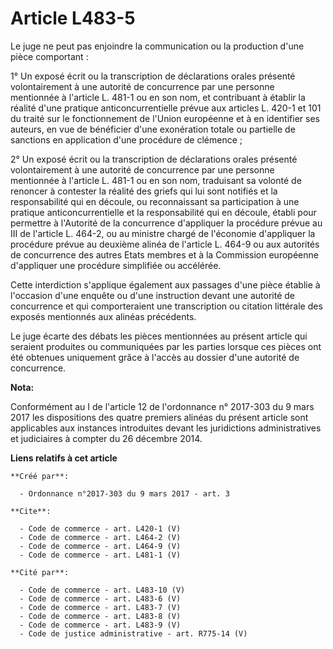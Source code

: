 # Article L483-5

Le juge ne peut pas enjoindre la communication ou la production d'une pièce comportant : 

1° Un exposé écrit ou la transcription de déclarations orales présenté volontairement à une autorité de concurrence par une
personne mentionnée à l'article L. 481-1 ou en son nom, et contribuant à établir la réalité d'une pratique
anticoncurrentielle prévue aux articles L. 420-1 et 101 du traité sur le fonctionnement de l'Union européenne et à en
identifier ses auteurs, en vue de bénéficier d'une exonération totale ou partielle de sanctions en application d'une
procédure de clémence ; 

2° Un exposé écrit ou la transcription de déclarations orales présenté volontairement à une autorité de concurrence par une
personne mentionnée à l'article L. 481-1 ou en son nom, traduisant sa volonté de renoncer à contester la réalité des griefs
qui lui sont notifiés et la responsabilité qui en découle, ou reconnaissant sa participation à une pratique
anticoncurrentielle et la responsabilité qui en découle, établi pour permettre à l'Autorité de la concurrence d'appliquer la
procédure prévue au III de l'article L. 464-2, ou au ministre chargé de l'économie d'appliquer la procédure prévue au
deuxième alinéa de l'article L. 464-9 ou aux autorités de concurrence des autres Etats membres et à la Commission européenne
d'appliquer une procédure simplifiée ou accélérée. 

Cette interdiction s'applique également aux passages d'une pièce établie à l'occasion d'une enquête ou d'une instruction
devant une autorité de concurrence et qui comporteraient une transcription ou citation littérale des exposés mentionnés aux
alinéas précédents. 

Le juge écarte des débats les pièces mentionnées au présent article qui seraient produites ou communiquées par les parties
lorsque ces pièces ont été obtenues uniquement grâce à l'accès au dossier d'une autorité de concurrence.

**Nota:**

Conformément au I de l'article 12 de l'ordonnance n° 2017-303 du 9 mars 2017 les dispositions des quatre premiers alinéas du
présent article sont applicables aux instances introduites devant les juridictions administratives et judiciaires à compter
du 26 décembre 2014.

**Liens relatifs à cet article**

	**Créé par**:

	  - Ordonnance n°2017-303 du 9 mars 2017 - art. 3

	**Cite**:

	  - Code de commerce - art. L420-1 (V)
	  - Code de commerce - art. L464-2 (V)
	  - Code de commerce - art. L464-9 (V)
	  - Code de commerce - art. L481-1 (V)

	**Cité par**:

	  - Code de commerce - art. L483-10 (V)
	  - Code de commerce - art. L483-6 (V)
	  - Code de commerce - art. L483-7 (V)
	  - Code de commerce - art. L483-8 (V)
	  - Code de commerce - art. L483-9 (V)
	  - Code de justice administrative - art. R775-14 (V)
